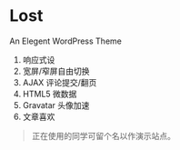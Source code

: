 # Lost
An Elegent WordPress Theme

1. 响应式设
2. 宽屏/窄屏自由切换
3. AJAX 评论提交/翻页
4. HTML5 微数据
5. Gravatar 头像加速
6. 文章喜欢

> 正在使用的同学可留个名以作演示站点。